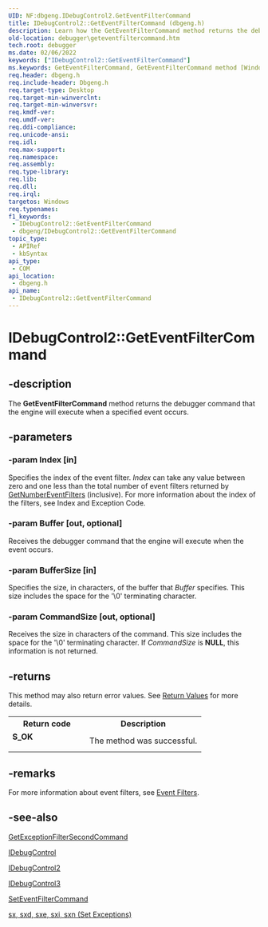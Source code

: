 ```yaml
---
UID: NF:dbgeng.IDebugControl2.GetEventFilterCommand
title: IDebugControl2::GetEventFilterCommand (dbgeng.h)
description: Learn how the GetEventFilterCommand method returns the debugger command that the engine executes when a specified event occurs.
old-location: debugger\geteventfiltercommand.htm
tech.root: debugger
ms.date: 02/06/2022
keywords: ["IDebugControl2::GetEventFilterCommand"]
ms.keywords: GetEventFilterCommand, GetEventFilterCommand method [Windows Debugging], GetEventFilterCommand method [Windows Debugging],IDebugControl interface, GetEventFilterCommand method [Windows Debugging],IDebugControl2 interface, GetEventFilterCommand method [Windows Debugging],IDebugControl3 interface, IDebugControl interface [Windows Debugging],GetEventFilterCommand method, IDebugControl2 interface [Windows Debugging],GetEventFilterCommand method, IDebugControl2.GetEventFilterCommand, IDebugControl2::GetEventFilterCommand, IDebugControl3 interface [Windows Debugging],GetEventFilterCommand method, IDebugControl3::GetEventFilterCommand, IDebugControl::GetEventFilterCommand, IDebugControl_a0acf45f-8741-48a0-9eb0-f8a9aa55c476.xml, dbgeng/IDebugControl2::GetEventFilterCommand, dbgeng/IDebugControl3::GetEventFilterCommand, dbgeng/IDebugControl::GetEventFilterCommand, debugger.geteventfiltercommand
req.header: dbgeng.h
req.include-header: Dbgeng.h
req.target-type: Desktop
req.target-min-winverclnt: 
req.target-min-winversvr: 
req.kmdf-ver: 
req.umdf-ver: 
req.ddi-compliance: 
req.unicode-ansi: 
req.idl: 
req.max-support: 
req.namespace: 
req.assembly: 
req.type-library: 
req.lib: 
req.dll: 
req.irql: 
targetos: Windows
req.typenames: 
f1_keywords:
 - IDebugControl2::GetEventFilterCommand
 - dbgeng/IDebugControl2::GetEventFilterCommand
topic_type:
 - APIRef
 - kbSyntax
api_type:
 - COM
api_location:
 - dbgeng.h
api_name:
 - IDebugControl2::GetEventFilterCommand
---
```


# IDebugControl2::GetEventFilterCommand


## -description

The <b>GetEventFilterCommand</b>  method returns the debugger command that the engine will execute when a specified event occurs.

## -parameters

### -param Index [in]


Specifies the index of the event filter.  <i>Index</i> can take any value between zero and one less than the total number of event filters returned by <a href="/windows-hardware/drivers/ddi/dbgeng/nf-dbgeng-idebugcontrol3-getnumbereventfilters">GetNumberEventFilters</a> (inclusive).  For more information about the index of the filters, see Index and Exception Code.

### -param Buffer [out, optional]


Receives the debugger command that the engine will execute when the event occurs.

### -param BufferSize [in]


Specifies the size, in characters, of the buffer that <i>Buffer</i> specifies. This size includes the space for the '\0' terminating character.

### -param CommandSize [out, optional]


Receives the size in characters of the command. This size includes the space for the '\0' terminating character. If <i>CommandSize</i> is <b>NULL</b>, this information is not returned.

## -returns

This method may also return error values.  See <a href="/windows-hardware/drivers/debugger/hresult-values">Return Values</a> for more details.

<table>
<tr>
<th>Return code</th>
<th>Description</th>
</tr>
<tr>
<td width="40%">
<dl>
<dt><b>S_OK</b></dt>
</dl>
</td>
<td width="60%">
The method was successful.

</td>
</tr>
</table>

## -remarks

For more information about event filters, see <a href="/windows-hardware/drivers/debugger/event-filters">Event Filters</a>.

## -see-also

<a href="/windows-hardware/drivers/ddi/dbgeng/nf-dbgeng-idebugcontrol3-getexceptionfiltersecondcommand">GetExceptionFilterSecondCommand</a>



<a href="/windows-hardware/drivers/ddi/dbgeng/nn-dbgeng-idebugcontrol">IDebugControl</a>



<a href="/windows-hardware/drivers/ddi/dbgeng/nn-dbgeng-idebugcontrol2">IDebugControl2</a>



<a href="/windows-hardware/drivers/ddi/dbgeng/nn-dbgeng-idebugcontrol3">IDebugControl3</a>



<a href="/windows-hardware/drivers/ddi/dbgeng/nf-dbgeng-idebugcontrol3-seteventfiltercommand">SetEventFilterCommand</a>



<a href="/windows-hardware/drivers/debugger/sx--sxd--sxe--sxi--sxn--sxr--sx---set-exceptions-">sx, sxd, sxe, sxi, sxn (Set Exceptions)</a>

